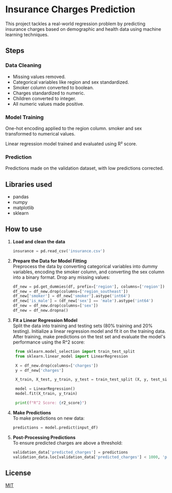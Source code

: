 # Insurance Charges Prediction
This project tackles a real-world regression problem by predicting insurance charges based on demographic and health data using machine learning techniques. 
## Steps
### Data Cleaning

- Missing values removed.
- Categorical variables like region and sex standardized.
- Smoker column converted to boolean.
- Charges standardized to numeric.
- Children converted to integer.
- All numeric values made positive.

### Model Training

One-hot encoding applied to the region column.
smoker and sex transformed to numerical values.

Linear regression model trained and evaluated using R² score.
### Prediction

Predictions made on the validation dataset, with low predictions corrected.
## Libraries used
- pandas
- numpy
- matplotlib
- sklearn
## How to use
1. **Load and clean the data**  
   ```python
   insurance = pd.read_csv('insurance.csv')

2. **Prepare the Data for Model Fitting**  
   Preprocess the data by converting categorical variables into dummy variables, encoding the smoker column, and converting the sex column into a binary format. Drop any missing values:
   ```python
   df_new = pd.get_dummies(df, prefix=['region'], columns=['region'])
   df_new = df_new.drop(columns=['region_southeast'])
   df_new['smoker'] = df_new['smoker'].astype('int64')
   df_new['is_male'] = (df_new['sex'] == 'male').astype('int64')
   df_new = df_new.drop(columns=['sex'])
   df_new = df_new.dropna()

3. **Fit a Linear Regression Model**  
   Split the data into training and testing sets (80% training and 20% testing). Initialize a linear regression model and fit it on the training data. After training, make predictions on the test set and evaluate the model's performance using the R^2 score:
   ```python
    from sklearn.model_selection import train_test_split
    from sklearn.linear_model import LinearRegression

    X = df_new.drop(columns=['charges'])
    y = df_new['charges']

    X_train, X_test, y_train, y_test = train_test_split (X, y, test_size=0.2, random_state=42)

    model = LinearRegression()
    model.fit(X_train, y_train)

    print(f"R^2 Score: {r2_score}")

4. **Make Predictions**  
   To make predictions on new data:
   ```python
   predictions = model.predict(input_df)

5. **Post-Processing Predictions**  
   To ensure predicted charges are above a threshold:

   ```python
   validation_data['predicted_charges'] = predictions
   validation_data.loc[validation_data['predicted_charges'] < 1000, 'predicted_charges'] = 1000
## License

[MIT](https://choosealicense.com/licenses/mit/)

